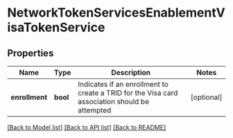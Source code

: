 # NetworkTokenServicesEnablementVisaTokenService

## Properties
Name | Type | Description | Notes
------------ | ------------- | ------------- | -------------
**enrollment** | **bool** | Indicates if an enrollment to create a TRID for the Visa card association should be attempted | [optional] 

[[Back to Model list]](../README.md#documentation-for-models) [[Back to API list]](../README.md#documentation-for-api-endpoints) [[Back to README]](../README.md)


